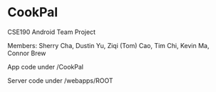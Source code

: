 CookPal
=======

CSE190 Android Team Project

Members: 
Sherry Cha,
Dustin Yu,
Ziqi (Tom) Cao,
Tim Chi,
Kevin Ma,
Connor Brew

App code under /CookPal

Server code under /webapps/ROOT
